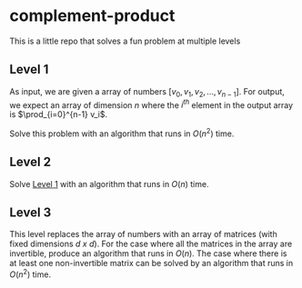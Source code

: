 # complement-product

This is a little repo that solves a fun problem at multiple levels

## Level 1

As input, we are given a array of numbers $[ v_0, v_1, v_2, ..., v_{n-1} ]$.
For output, we expect an array of dimension $n$ where the $i^{th}$ element in the output array is $\prod_{i=0}^{n-1} v_i$.

Solve this problem with an algorithm that runs in $O(n^2)$ time.

## Level 2

Solve [Level 1](#level-1) with an algorithm that runs in $O(n)$ time.

## Level 3

This level replaces the array of numbers with an array of matrices (with fixed dimensions $d\ x\ d$).
For the case where all the matrices in the array are invertible, produce an algorithm that runs in $O(n)$.
The case where there is at least one non-invertible matrix can be solved by an algorithm that runs in $O(n^2)$ time.